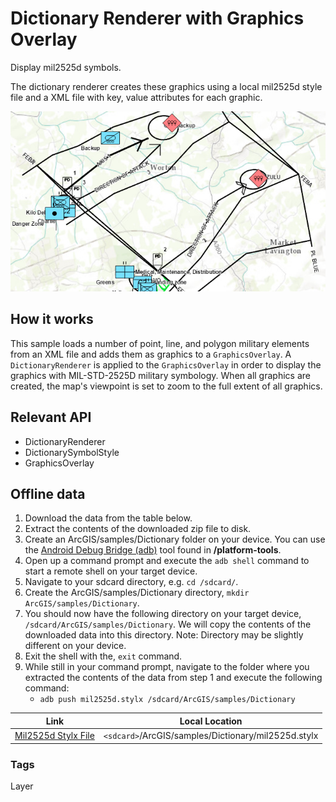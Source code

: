 # Dictionary Renderer with Graphics Overlay

Display mil2525d symbols.

The dictionary renderer creates these graphics using a local mil2525d style file and a XML file with key, value attributes for each graphic.

![Dictionary Renderer Graphics Overlay App](dictionary-renderer-graphics-overlay.png)

## How it works

This sample loads a number of point, line, and polygon military elements from an XML file and adds them as graphics to a `GraphicsOverlay`. A `DictionaryRenderer` is applied to the `GraphicsOverlay` in order to display the graphics with MIL-STD-2525D military symbology. When all graphics are created, the map's viewpoint is set to zoom to the full extent of all graphics.

## Relevant API

* DictionaryRenderer
* DictionarySymbolStyle
* GraphicsOverlay

## Offline data

1. Download the data from the table below.
2. Extract the contents of the downloaded zip file to disk.  
3. Create an ArcGIS/samples/Dictionary folder on your device. You can use the [Android Debug Bridge (adb)](https://developer.android.com/guide/developing/tools/adb.html) tool found in **<sdk-dir>/platform-tools**.
4. Open up a command prompt and execute the ```adb shell``` command to start a remote shell on your target device.
5. Navigate to your sdcard directory, e.g. ```cd /sdcard/```.  
6. Create the ArcGIS/samples/Dictionary directory, ```mkdir ArcGIS/samples/Dictionary```.
7. You should now have the following directory on your target device, ```/sdcard/ArcGIS/samples/Dictionary```. We will copy the contents of the downloaded data into this directory. Note:  Directory may be slightly different on your device.
8. Exit the shell with the, ```exit``` command.
9. While still in your command prompt, navigate to the folder where you extracted the contents of the data from step 1 and execute the following command: 
	* ```adb push mil2525d.stylx /sdcard/ArcGIS/samples/Dictionary```

Link | Local Location
---------|-------|
|[Mil2525d Stylx File](https://www.arcgis.com/home/item.html?id=e34835bf5ec5430da7cf16bb8c0b075c)| `<sdcard>`/ArcGIS/samples/Dictionary/mil2525d.stylx |

### Tags

Layer